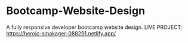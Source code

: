 # Bootcamp-Website-Design
A fully responsive developer bootcamp website design.
LIVE PROJECT: https://heroic-smakager-088291.netlify.app/
